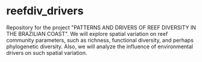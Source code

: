 # reefdiv_drivers

Repository for the project "PATTERNS AND DRIVERS OF REEF DIVERSITY IN THE BRAZILIAN COAST".
We will explore spatial variation on reef community parameters, such as richness, functional diversity, and perhaps phylogenetic diversity. Also, we will analyze the influence of environmental drivers on such spatial variation.
